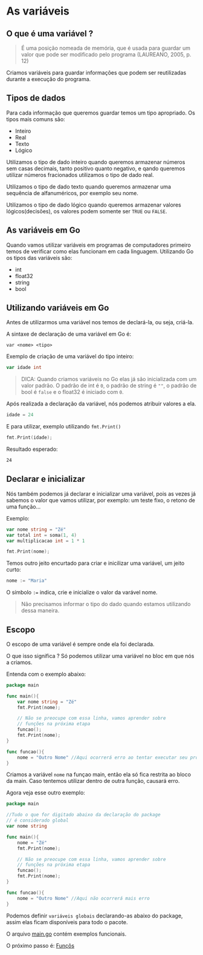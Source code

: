 # As variáveis

## O que é uma variável ?

> É uma posição nomeada de memória, que é usada para guardar um valor que pode ser modificado pelo programa (LAUREANO, 2005, p. 12)

Criamos variáveis para guardar informações que podem ser reutilizadas durante a execução do programa.

## Tipos de dados

Para cada informação que queremos guardar temos um tipo apropriado. Os tipos mais comuns são:

* Inteiro
* Real
* Texto
* Lógico

Utilizamos o tipo de dado inteiro quando queremos armazenar números sem casas decimais, tanto positivo quanto negativo, e qando queremos utilizar números fracionados utilizamos o tipo de dado real.


Utilizamos o tipo de dado texto quando queremos armazenar uma sequência de alfanuméricos, por exemplo seu nome.

Utilizamos o tipo de dado lógico quando queremos armazenar valores lógicos(decisões), os valores podem somente ser `TRUE` ou `FALSE`.

## As variáveis em Go

Quando vamos utilizar variáveis em programas de computadores primeiro temos de verificar como elas funcionam em cada linguagem. Utilizando Go os tipos das variáveis são:

* int
* float32
* string
* bool

## Utilizando variáveis em Go

Antes de utilizarmos uma variável nos temos de declará-la, ou seja, criá-la.

A sintaxe de declaração de uma variável em Go é:

```gol
var <nome> <tipo>
```

Exemplo de criação de uma variável do tipo inteiro:

```go
var idade int
```

> DICA: Quando criamos variáveis no Go elas já são inicializada com um valor padrão. O padrão de int é `0`, o padrão de string é `""`, o padrão de bool é `false` e o float32 é iniciado com `0`.

Após realizada a declaração da variável, nós podemos atribuir valores a ela.

```go
idade = 24
```

E para utilizar, exemplo utilizando `fmt.Print()`

```go
fmt.Print(idade);
```

Resultado esperado:

```cmd
24
```

## Declarar e inicializar

Nós também podemos já declarar e inicializar uma variável, pois as vezes já sabemos o valor que vamos utilizar, por exemplo: um teste fixo, o retono de uma função...

Exemplo:

```go
var nome string = "Zé"
var total int = soma(1, 4)
var multiplicacao int = 1 * 1

fmt.Print(nome);
```

Temos outro jeito encurtado para criar e inicilizar uma variável, um jeito curto:

```go
nome := "Maria"
```

O símbolo `:=` indica, crie e inicialize o valor da varável nome. 

> Não precisamos informar o tipo do dado quando estamos utilizando dessa maneira.

## Escopo

O escopo de uma variável é sempre onde ela foi declarada.

O que isso significa ? Só podemos utilizar uma variável no bloc em que nós a criamos.

Entenda com o exemplo abaixo:

```go
package main

func main(){
    var nome string = "Zé"
    fmt.Print(nome);

    // Não se preocupe com essa linha, vamos aprender sobre 
    // funções na próxima etapa
    funcao();
    fmt.Print(nome);
}

func funcao(){
    nome = "Outro Nome" //Aqui ocorrerá erro ao tentar executar seu programa. Dizendo que nome não foi encontrado.
}
```

Criamos a variável `nome` na funçao main, então ela só fica restrita ao bloco da main. Caso tentemos utilizar dentro de outra função, causará erro.

Agora veja esse outro exemplo:

```go
package main

//Tudo o que for digitado abaixo da declaração do package
// é considerado global
var nome string

func main(){
    nome = "Zé"
    fmt.Print(nome);

    // Não se preocupe com essa linha, vamos aprender sobre 
    // funções na próxima etapa
    funcao();
    fmt.Print(nome);
}

func funcao(){
    nome = "Outro Nome" //Aqui não ocorrerá mais erro
}
```

Podemos definir `variáveis globais` declarando-as abaixo do package, assim elas ficam disponíveis para todo o pacote.


O arquivo [main.go](main.go) contém exemplos funcionais.

O próximo passo é: [Funçõs](/funcoes)